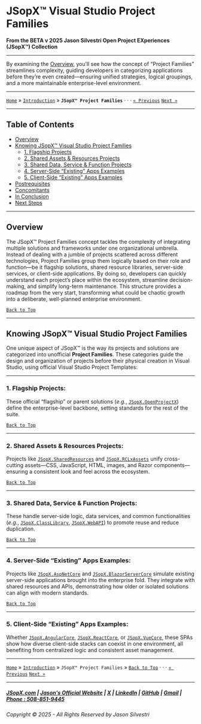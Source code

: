 # JSopX™ Visual Studio Project Families  

**From the ﻿BETA v 2025 Jason Silvestri Open Project EXperiences (JSopX™) Collection**

---

By examining the [Overview](#overview), you’ll see how the concept of “Project Families” streamlines complexity, guiding developers in categorizing applications before they’re even created—ensuring unified strategies, logical groupings, and a more maintainable enterprise-level environment.

---

[`Home`](../OpenProjects/jsopx.BridgeTooFar/README.md) » [`Introduction`](../Introduction/) »  **`JSopX™ Project Families`**  · · · [`« Previous`](../OpenProjects/) [`Next »`](./JSopxProjectChecksBalances.md)

---

## Table of Contents
- [Overview](#overview)
- [Knowing JSopX™ Visual Studio Project Families](#knowing-jsopx-visual-studio-project-families)
    - [1. Flagship Projects](./JSopxProjectsFamilies.md#1-flagship-projects)
    - [2. Shared Assets & Resources Projects](./JSopxProjectsFamilies.md#2-shared-assets--resources-projects)
    - [3. Shared Data, Service & Function Projects](./JSopxProjectsFamilies.md#3-shared-data-service--function-projects)
    - [4. Server-Side “Existing” Apps Examples](./JSopxProjectsFamilies.md#4-server-side-existing-apps-examples)
    - [5. Client-Side “Existing” Apps Examples](./JSopxProjectsFamilies.md#5-client-side-existing-apps-examples)
- [Postrequisites](#postrequisites) 
- [Concomitants](#concomitants)
- [In Conclusion](#in-conclusion)
- [Next Steps](#next-steps)

---

## **Overview**  
The JSopX™ Project Families concept tackles the complexity of integrating multiple solutions and frameworks under one organizational umbrella. Instead of dealing with a jumble of projects scattered across different technologies, Project Families group them logically based on their role and function—be it flagship solutions, shared resource libraries, server-side services, or client-side applications. By doing so, developers can quickly understand each project’s place within the ecosystem, streamline decision-making, and simplify long-term maintenance. This structure provides a roadmap from the very start, transforming what could be chaotic growth into a deliberate, well-planned enterprise environment.

[`Back to Top`](#table-of-contents)

---

## **Knowing JSopX™ Visual Studio Project Families**

One unique aspect of JSopX™ is the way its projects and solutions are categorized into unofficial **Project Families**. These categories guide the design and organization of projects before their physical creation in Visual Studio, using official Visual Studio Project Templates:  

---

### **1. Flagship Projects:**  
These official “flagship” or parent solutions (*e.g.*, [`JSopX.OpenProjectX`](../OpenProjects/ReadMe.md#jsopxopenprojectx)) define the enterprise-level backbone, setting standards for the rest of the suite.

[`Back to Top`](#table-of-contents)

---

### **2. Shared Assets & Resources Projects:**  
Projects like [`JSopX.SharedResources`](../OpenProjects/ReadMe.md#jsopxsharedresources) and [`JSopX.RCLxAssets`](../OpenProjects/ReadMe.md#jsopxrclxassets) unify cross-cutting assets—CSS, JavaScript, HTML, images, and Razor components—ensuring a consistent look and feel across the ecosystem.

[`Back to Top`](#table-of-contents)

---

### **3. Shared Data, Service & Function Projects:**  
These handle server-side logic, data services, and common functionalities (*e.g.*, [`JSopX.ClassLibrary`](../OpenProjects/ReadMe.md#jsopxclasslibrary), [`JSopX.WebAPI`](../OpenProjects/ReadMe.md#jsopxwebapi)) to promote reuse and reduce duplication.

[`Back to Top`](#table-of-contents)

---

### **4. Server-Side “Existing” Apps Examples:**  
Projects like [`JSopX.AspNetCore`](../OpenProjects/ReadMe.md#jsopxaspnetcore) and [`JSopX.BlazorServerCore`](../OpenProjects/ReadMe.md#jsopxblazorservercore) simulate existing server-side applications brought into the enterprise fold. They integrate with shared resources and APIs, demonstrating how older or isolated solutions can align with modern standards.

[`Back to Top`](#table-of-contents)

---

### **5. Client-Side “Existing” Apps Examples:**  
Whether [`JSopX.AngularCore`](../OpenProjects/ReadMe.md#jsopxangularcore), [`JSopX.ReactCore`](../OpenProjects/ReadMe.md#jsopxreactcore), or [`JSopX.VueCore`](../OpenProjects/ReadMe.md#jsopxvuecore), these SPAs show how diverse client-side stacks can coexist in one environment, all benefiting from centralized logic and consistent asset management.


---

[`Home`](../OpenProjects/jsopx.BridgeTooFar/README.md) » [`Introduction`](../Introduction/) »  `JSopX™ Project Families` » [`Back to Top`](#table-of-contents) · · · [`« Previous`](../OpenProjects/) [`Next »`](./JSopxProjectChecksBalances.md)

---

##### [JSopX.com](https://www.jsopx.com/) | [Jason's Official Website](https://www.jsilvestri.com/) | [X](https://www.x.com/JasonSilvestri) | [LinkedIn](http://www.linkedin.com/in/JasonSilvestri) | [GitHub](https://github.com/JasonSilvestri) | [Gmail](mailto:therealjasonsilvestri@gmail.com) | [Phone : 508-851-9445](phoneto:508-851-9445)

###### Copyright © 2025 - All Rights Reserved by Jason Silvestri
